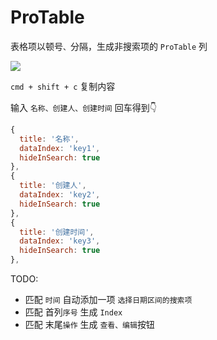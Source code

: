 # ProTable

表格项以顿号`、`分隔，生成非搜索项的 `ProTable` 列

![](https://kingan-md-img.oss-cn-guangzhou.aliyuncs.com/blog202311071916398.png)

`cmd + shift + c` 复制内容

输入 `名称、创建人、创建时间` 回车得到👇

```js
{
  title: '名称',
  dataIndex: 'key1',
  hideInSearch: true
},
{
  title: '创建人',
  dataIndex: 'key2',
  hideInSearch: true
},
{
  title: '创建时间',
  dataIndex: 'key3',
  hideInSearch: true
},
```

TODO: 
- 匹配 `时间` 自动添加一项 `选择日期区间的搜索项`
- 匹配 首列`序号` 生成 `Index`
- 匹配 末尾`操作` 生成 `查看、编辑`按钮